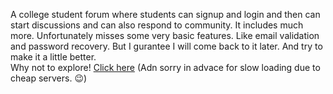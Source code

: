 A college student forum where students can signup and login and then can start discussions and can also respond to community. It includes much more.
Unfortunately misses some very basic features. Like email validation and password recovery. But I gurantee I will come back to it later. And try to make it a little better. <br>
Why not to explore! [Click here](http://forum.myjotter.in/) (Adn sorry in advace for slow loading due to cheap servers. 😉)
